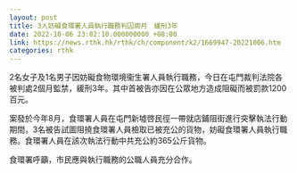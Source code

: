 ```yaml
---
layout: post
title: 3人妨礙食環署人員執行職務判囚兩月　緩刑3年
date: 2022-10-06 23:02:10.000000000 +08:00
link: https://news.rthk.hk/rthk/ch/component/k2/1669947-20221006.htm
categories: rthk
---
```


2名女子及1名男子因妨礙食物環境衞生署人員執行職務，今日在屯門裁判法院各被判處2個月監禁，緩刑3年。其中首被告亦因在公眾地方造成阻礙而被罰款1200百元。

案發於今年8月，食環署人員在屯門新墟啓民徑一帶就店鋪阻街進行突擊執法行動期間，3名被告試圖阻撓食環署人員檢取已被充公的貨物，妨礙食環署人員執行職務。食環署人員在該次執法行動中共充公約365公斤貨物。

食環署呼籲，市民應與執行職務的公職人員充分合作。
